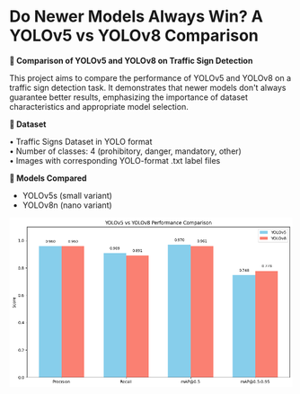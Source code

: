 # Do Newer Models Always Win? A YOLOv5 vs YOLOv8 Comparison

**🚦 Comparison of YOLOv5 and YOLOv8 on Traffic Sign Detection**  
  
This project aims to compare the performance of YOLOv5 and YOLOv8 on a traffic sign detection task. It demonstrates that newer models don't always guarantee better results, emphasizing the importance of dataset characteristics and appropriate model selection.

**📁 Dataset**  
  
• Traffic Signs Dataset in YOLO format  
• Number of classes: 4  (prohibitory, danger, mandatory, other)  
• Images with corresponding YOLO-format .txt label files 

**🧠 Models Compared**  

- YOLOv5s (small variant)
- YOLOv8n (nano variant)

![Comparison](yolov5_vs_yolov8.png)
